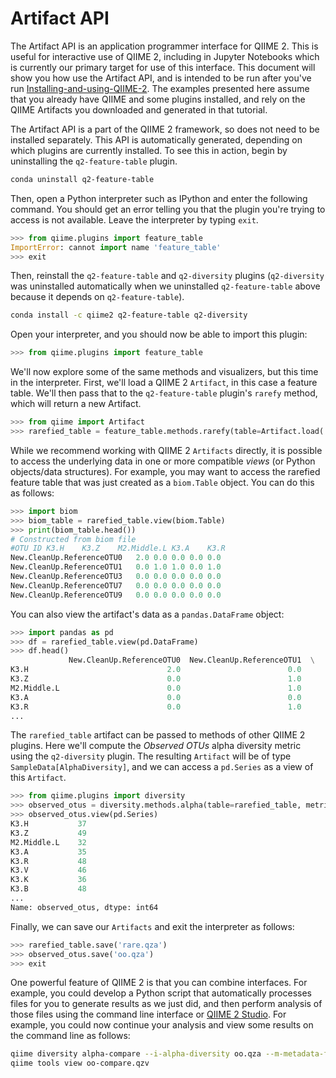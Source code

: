 # Artifact API

The Artifact API is an application programmer interface for QIIME 2. This is useful for interactive use of QIIME 2, including in Jupyter Notebooks which is currently our primary target for use of this interface. This document will show you how use the Artifact API, and is intended to be run after you've run [Installing-and-using-QIIME-2](Installing-and-using-QIIME-2.html). The examples presented here assume that you already have QIIME and some plugins installed, and rely on the QIIME Artifacts you downloaded and generated in that tutorial.

The Artifact API is a part of the QIIME 2 framework, so does not need to be installed separately. This API is automatically generated, depending on which plugins are currently installed. To see this in action, begin by uninstalling the ``q2-feature-table`` plugin.

```bash
conda uninstall q2-feature-table
```

Then, open a Python interpreter such as IPython and enter the following command. You should get an error telling you that the plugin you're trying to access is not available. Leave the interpreter by typing ``exit``.

```python
>>> from qiime.plugins import feature_table
ImportError: cannot import name 'feature_table'
>>> exit
```

Then, reinstall the ``q2-feature-table`` and ``q2-diversity`` plugins (`q2-diversity` was uninstalled automatically when we uninstalled `q2-feature-table` above because it depends on `q2-feature-table`).

```bash
conda install -c qiime2 q2-feature-table q2-diversity
```

Open your interpreter, and you should now be able to import this plugin:

```python
>>> from qiime.plugins import feature_table
```

We'll now explore some of the same methods and visualizers, but this time in the interpreter. First, we'll load a QIIME 2 ``Artifact``, in this case a feature table. We'll then pass that to the ``q2-feature-table`` plugin's ``rarefy`` method, which will return a new Artifact.

```python
>>> from qiime import Artifact
>>> rarefied_table = feature_table.methods.rarefy(table=Artifact.load('feature-table-frequency.qza'), counts_per_sample=100)
```

While we recommend working with QIIME 2 ``Artifacts`` directly, it is possible to access the underlying data in one or more compatible *views* (or Python objects/data structures). For example, you may want to access the rarefied feature table that was just created as a ``biom.Table`` object. You can do this as follows:

```python
>>> import biom
>>> biom_table = rarefied_table.view(biom.Table)
>>> print(biom_table.head())
# Constructed from biom file
#OTU ID	K3.H	K3.Z	M2.Middle.L	K3.A	K3.R
New.CleanUp.ReferenceOTU0	2.0	0.0	0.0	0.0	0.0
New.CleanUp.ReferenceOTU1	0.0	1.0	1.0	0.0	1.0
New.CleanUp.ReferenceOTU3	0.0	0.0	0.0	0.0	0.0
New.CleanUp.ReferenceOTU7	0.0	0.0	0.0	0.0	0.0
New.CleanUp.ReferenceOTU9	0.0	0.0	0.0	0.0	0.0
```

You can also view the artifact's data as a `pandas.DataFrame` object:

```python
>>> import pandas as pd
>>> df = rarefied_table.view(pd.DataFrame)
>>> df.head()
             New.CleanUp.ReferenceOTU0  New.CleanUp.ReferenceOTU1  \
K3.H                               2.0                        0.0
K3.Z                               0.0                        1.0
M2.Middle.L                        0.0                        1.0
K3.A                               0.0                        0.0
K3.R                               0.0                        1.0
...
```

The ``rarefied_table`` artifact can be passed to methods of other QIIME 2 plugins. Here we'll compute the *Observed OTUs* alpha diversity metric using the ``q2-diversity`` plugin. The resulting ``Artifact`` will be of type ``SampleData[AlphaDiversity]``, and we can access a ``pd.Series`` as a view of this ``Artifact``.

```python
>>> from qiime.plugins import diversity
>>> observed_otus = diversity.methods.alpha(table=rarefied_table, metric='observed_otus')
>>> observed_otus.view(pd.Series)
K3.H           37
K3.Z           49
M2.Middle.L    32
K3.A           35
K3.R           48
K3.V           46
K3.K           36
K3.B           48
...
Name: observed_otus, dtype: int64
```

Finally, we can save our ``Artifacts`` and exit the interpreter as follows:

```python
>>> rarefied_table.save('rare.qza')
>>> observed_otus.save('oo.qza')
>>> exit
```

One powerful feature of QIIME 2 is that you can combine interfaces. For example, you could develop a Python script that automatically processes files for you to generate results as we just did, and then perform analysis of those files using the command line interface or [QIIME 2 Studio](QIIME-2-Studio.html). For example, you could now continue your analysis and view some results on the command line as follows:

```bash
qiime diversity alpha-compare --i-alpha-diversity oo.qza --m-metadata-file q2-demo-sample-md.tsv --m-metadata-category Subject --o-visualization oo-compare
qiime tools view oo-compare.qzv
```
